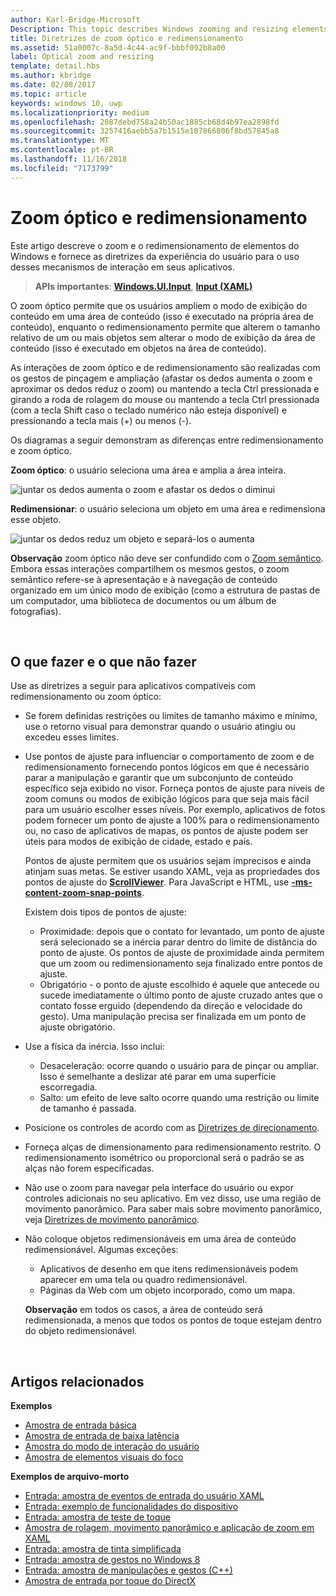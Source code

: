 ```yaml
---
author: Karl-Bridge-Microsoft
Description: This topic describes Windows zooming and resizing elements and provides user experience guidelines for using these interaction mechanisms in your apps.
title: Diretrizes de zoom óptico e redimensionamento
ms.assetid: 51a0007c-8a5d-4c44-ac9f-bbbf092b8a00
label: Optical zoom and resizing
template: detail.hbs
ms.author: kbridge
ms.date: 02/08/2017
ms.topic: article
keywords: windows 10, uwp
ms.localizationpriority: medium
ms.openlocfilehash: 2087debd758a24b50ac1885cb68d4b97ea2898fd
ms.sourcegitcommit: 3257416aebb5a7b1515e107866806f8bd57845a8
ms.translationtype: MT
ms.contentlocale: pt-BR
ms.lasthandoff: 11/16/2018
ms.locfileid: "7173799"
---
```

# <a name="optical-zoom-and-resizing"></a>Zoom óptico e redimensionamento



Este artigo descreve o zoom e o redimensionamento de elementos do Windows e fornece as diretrizes da experiência do usuário para o uso desses mecanismos de interação em seus aplicativos.

> **APIs importantes**: [**Windows.UI.Input**](https://msdn.microsoft.com/library/windows/apps/br242084), [**Input (XAML)**](https://msdn.microsoft.com/library/windows/apps/br227994)

O zoom óptico permite que os usuários ampliem o modo de exibição do conteúdo em uma área de conteúdo (isso é executado na própria área de conteúdo), enquanto o redimensionamento permite que alterem o tamanho relativo de um ou mais objetos sem alterar o modo de exibição da área de conteúdo (isso é executado em objetos na área de conteúdo).

As interações de zoom óptico e de redimensionamento são realizadas com os gestos de pinçagem e ampliação (afastar os dedos aumenta o zoom e aproximar os dedos reduz o zoom) ou mantendo a tecla Ctrl pressionada e girando a roda de rolagem do mouse ou mantendo a tecla Ctrl pressionada (com a tecla Shift caso o teclado numérico não esteja disponível) e pressionando a tecla mais (+) ou menos (-).

Os diagramas a seguir demonstram as diferenças entre redimensionamento e zoom óptico.

**Zoom óptico**: o usuário seleciona uma área e amplia a área inteira.

![juntar os dedos aumenta o zoom e afastar os dedos o diminui](images/areazoom.png)

**Redimensionar**: o usuário seleciona um objeto em uma área e redimensiona esse objeto.

![juntar os dedos reduz um objeto e separá-los o aumenta](images/objectresize.png)

**Observação**  zoom óptico não deve ser confundido com o [Zoom semântico](../controls-and-patterns/semantic-zoom.md). Embora essas interações compartilhem os mesmos gestos, o zoom semântico refere-se à apresentação e à navegação de conteúdo organizado em um único modo de exibição (como a estrutura de pastas de um computador, uma biblioteca de documentos ou um álbum de fotografias).

 

## <a name="dos-and-donts"></a>O que fazer e o que não fazer


Use as diretrizes a seguir para aplicativos compatíveis com redimensionamento ou zoom óptico:

-   Se forem definidas restrições ou limites de tamanho máximo e mínimo, use o retorno visual para demonstrar quando o usuário atingiu ou excedeu esses limites.
-   Use pontos de ajuste para influenciar o comportamento de zoom e de redimensionamento fornecendo pontos lógicos em que é necessário parar a manipulação e garantir que um subconjunto de conteúdo específico seja exibido no visor. Forneça pontos de ajuste para níveis de zoom comuns ou modos de exibição lógicos para que seja mais fácil para um usuário escolher esses níveis. Por exemplo, aplicativos de fotos podem fornecer um ponto de ajuste a 100% para o redimensionamento ou, no caso de aplicativos de mapas, os pontos de ajuste podem ser úteis para modos de exibição de cidade, estado e país.

    Pontos de ajuste permitem que os usuários sejam imprecisos e ainda atinjam suas metas. Se estiver usando XAML, veja as propriedades dos pontos de ajuste do [**ScrollViewer**](https://msdn.microsoft.com/library/windows/apps/br209527). Para JavaScript e HTML, use [**-ms-content-zoom-snap-points**](https://msdn.microsoft.com/library/hh771895).

    Existem dois tipos de pontos de ajuste:

    -   Proximidade: depois que o contato for levantado, um ponto de ajuste será selecionado se a inércia parar dentro do limite de distância do ponto de ajuste. Os pontos de ajuste de proximidade ainda permitem que um zoom ou redimensionamento seja finalizado entre pontos de ajuste.
    -   Obrigatório - o ponto de ajuste escolhido é aquele que antecede ou sucede imediatamente o último ponto de ajuste cruzado antes que o contato fosse erguido (dependendo da direção e velocidade do gesto). Uma manipulação precisa ser finalizada em um ponto de ajuste obrigatório.
-   Use a física da inércia. Isso inclui:
    -   Desaceleração: ocorre quando o usuário para de pinçar ou ampliar. Isso é semelhante a deslizar até parar em uma superfície escorregadia.
    -   Salto: um efeito de leve salto ocorre quando uma restrição ou limite de tamanho é passada.
-   Posicione os controles de acordo com as [Diretrizes de direcionamento](guidelines-for-targeting.md).
-   Forneça alças de dimensionamento para redimensionamento restrito. O redimensionamento isométrico ou proporcional será o padrão se as alças não forem especificadas.
-   Não use o zoom para navegar pela interface do usuário ou expor controles adicionais no seu aplicativo. Em vez disso, use uma região de movimento panorâmico. Para saber mais sobre movimento panorâmico, veja [Diretrizes de movimento panorâmico](guidelines-for-panning.md).
-   Não coloque objetos redimensionáveis em uma área de conteúdo redimensionável. Algumas exceções:
    -   Aplicativos de desenho em que itens redimensionáveis podem aparecer em uma tela ou quadro redimensionável.
    -   Páginas da Web com um objeto incorporado, como um mapa.

    **Observação**  em todos os casos, a área de conteúdo será redimensionada, a menos que todos os pontos de toque estejam dentro do objeto redimensionável.

     

## <a name="related-articles"></a>Artigos relacionados


**Exemplos**
* [Amostra de entrada básica](https://go.microsoft.com/fwlink/p/?LinkID=620302)
* [Amostra de entrada de baixa latência](https://go.microsoft.com/fwlink/p/?LinkID=620304)
* [Amostra do modo de interação do usuário](https://go.microsoft.com/fwlink/p/?LinkID=619894)
* [Amostra de elementos visuais do foco](https://go.microsoft.com/fwlink/p/?LinkID=619895)

**Exemplos de arquivo-morto**
* [Entrada: amostra de eventos de entrada do usuário XAML](https://go.microsoft.com/fwlink/p/?linkid=226855)
* [Entrada: exemplo de funcionalidades do dispositivo](https://go.microsoft.com/fwlink/p/?linkid=231530)
* [Entrada: amostra de teste de toque](https://go.microsoft.com/fwlink/p/?linkid=231590)
* [Amostra de rolagem, movimento panorâmico e aplicação de zoom em XAML](https://go.microsoft.com/fwlink/p/?linkid=251717)
* [Entrada: amostra de tinta simplificada](https://go.microsoft.com/fwlink/p/?linkid=246570)
* [Entrada: amostra de gestos no Windows 8](https://go.microsoft.com/fwlink/p/?LinkId=264995)
* [Entrada: amostra de manipulações e gestos (C++)](https://go.microsoft.com/fwlink/p/?linkid=231605)
* [Amostra de entrada por toque do DirectX](https://go.microsoft.com/fwlink/p/?LinkID=231627)
 

 




